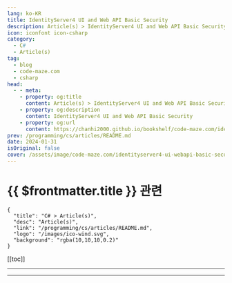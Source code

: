 ```yaml
---
lang: ko-KR
title: IdentityServer4 UI and Web API Basic Security
description: Article(s) > IdentityServer4 UI and Web API Basic Security
icon: iconfont icon-csharp
category: 
  - C#
  - Article(s)
tag: 
  - blog
  - code-maze.com
  - csharp
head:  
  - - meta:
    - property: og:title
      content: Article(s) > IdentityServer4 UI and Web API Basic Security
    - property: og:description
      content: IdentityServer4 UI and Web API Basic Security
    - property: og:url
      content: https://chanhi2000.github.io/bookshelf/code-maze.com/identityserver4-ui-webapi-basic-security.html
prev: /programming/cs/articles/README.md
date: 2024-01-31
isOriginal: false
cover: /assets/image/code-maze.com/identityserver4-ui-webapi-basic-security/banner.png
---
```


# {{ $frontmatter.title }} 관련

```component VPCard
{
  "title": "C# > Article(s)",
  "desc": "Article(s)",
  "link": "/programming/cs/articles/README.md",
  "logo": "/images/ico-wind.svg",
  "background": "rgba(10,10,10,0.2)"
}
```

[[toc]]

---

<SiteInfo
  name="IdentityServer4 UI and Web API Basic Security"
  desc="In this article, we are going to learn how to add IdentityServer4 UI in the project and how to setup the basic Web API protection using IS4"
  url="https://code-maze.com/identityserver4-ui-webapi-basic-security/"
  logo="/assets/image/code-maze.com/favicon.png"
  preview="/assets/image/code-maze.com/identityserver4-ui-webapi-basic-security/banner.png"/>

<!-- TODO: 작성 -->

---

<TagLinks />